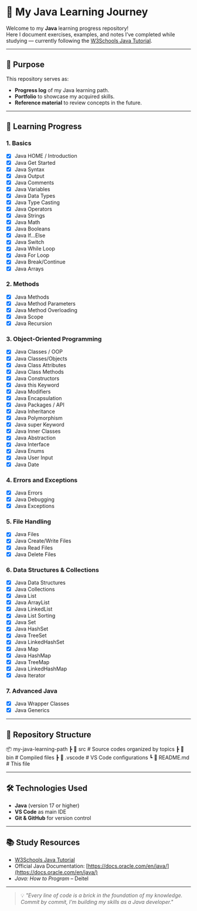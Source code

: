 # 🚀 My Java Learning Journey

Welcome to my **Java** learning progress repository!  
Here I document exercises, examples, and notes I’ve completed while studying — currently following the [W3Schools Java Tutorial](https://www.w3schools.com/java/).

---

## 📌 Purpose
This repository serves as:
- **Progress log** of my Java learning path.
- **Portfolio** to showcase my acquired skills.
- **Reference material** to review concepts in the future.

---

## 📅 Learning Progress

### **1. Basics**
- [x] Java HOME / Introduction
- [x] Java Get Started
- [x] Java Syntax
- [x] Java Output
- [x] Java Comments
- [x] Java Variables
- [x] Java Data Types
- [x] Java Type Casting
- [x] Java Operators
- [x] Java Strings
- [x] Java Math
- [x] Java Booleans
- [x] Java If...Else
- [x] Java Switch
- [x] Java While Loop
- [x] Java For Loop
- [x] Java Break/Continue
- [x] Java Arrays

### **2. Methods**
- [x] Java Methods
- [x] Java Method Parameters
- [x] Java Method Overloading
- [x] Java Scope
- [x] Java Recursion

### **3. Object-Oriented Programming**
- [x] Java Classes / OOP
- [x] Java Classes/Objects
- [x] Java Class Attributes
- [x] Java Class Methods
- [x] Java Constructors
- [x] Java this Keyword
- [x] Java Modifiers
- [x] Java Encapsulation
- [x] Java Packages / API
- [x] Java Inheritance
- [x] Java Polymorphism
- [x] Java super Keyword
- [x] Java Inner Classes
- [x] Java Abstraction
- [x] Java Interface
- [x] Java Enums
- [x] Java User Input
- [x] Java Date

### **4. Errors and Exceptions**
- [x] Java Errors
- [x] Java Debugging
- [x] Java Exceptions

### **5. File Handling**
- [x] Java Files
- [x] Java Create/Write Files
- [x] Java Read Files
- [x] Java Delete Files

### **6. Data Structures & Collections**
- [x] Java Data Structures
- [x] Java Collections
- [x] Java List
- [x] Java ArrayList
- [x] Java LinkedList
- [x] Java List Sorting
- [x] Java Set
- [x] Java HashSet
- [x] Java TreeSet
- [x] Java LinkedHashSet
- [x] Java Map
- [x] Java HashMap
- [x] Java TreeMap
- [x] Java LinkedHashMap
- [x] Java Iterator

### **7. Advanced Java**
- [x] Java Wrapper Classes
- [x] Java Generics

---

## 📂 Repository Structure
📦 my-java-learning-path
┣ 📂 src # Source codes organized by topics
┣ 📂 bin # Compiled files
┣ 📂 .vscode # VS Code configurations
┗ 📜 README.md # This file


---

## 🛠 Technologies Used
- **Java** (version 17 or higher)
- **VS Code** as main IDE
- **Git & GitHub** for version control

---

## 📚 Study Resources
- [W3Schools Java Tutorial](https://www.w3schools.com/java/)
- Official Java Documentation: [https://docs.oracle.com/en/java/](https://docs.oracle.com/en/java/)
- *Java: How to Program* – Deitel

---

> 💡 _"Every line of code is a brick in the foundation of my knowledge. Commit by commit, I’m building my skills as a Java developer."_
